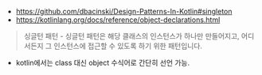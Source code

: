 
 * https://github.com/dbacinski/Design-Patterns-In-Kotlin#singleton
 * https://kotlinlang.org/docs/reference/object-declarations.html
 
 > 싱글턴 패턴 - 싱글턴 패턴은 해당 클래스의 인스턴스가 하나만 만들어지고, 어디서든지 그 인스턴스에 접근할 수 있도록 하기 위한 패턴입니다.
 
 * kotlin에서는 class 대신 object 수식어로 간단히 선언 가능. 